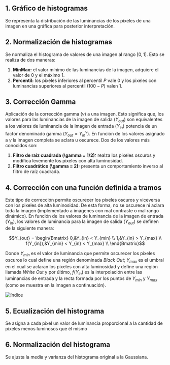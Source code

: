 ## 1. Gráfico de histogramas
Se representa la distribución de las luminancias de los píxeles de una imagen en una gráfica para posterior interpretación.

## 2. Normalización de histogramas
Se normaliza el histograma de valores de una imagen al rango $[0, 1]$. Esto se realiza de dos maneras:

1. **MinMax:** el valor mínimo de las luminancias de la imagen, adquiere el valor de $0$ y el máximo $1$.
2. **Percentil:** los pixeles inferiores al percentil $P$ vale $0$ y los pixeles con luminancias superiores al percentil $(100 - P)$ valen $1$.

## 3. Corrección Gamma
Aplicación de la corrección gamma $(\gamma)$ a una imagen. Esto significa que, los valores para las luminancias de la imagen de salida $(Y_{out})$ son 
equivalentes a los valores de luminancia de la imagen de entrada $(Y_{in})$ potencia de un factor denominado gamma $(Y_{out} = Y_{in}^\gamma)$. En función 
de los valores asignado a $\gamma$ la imagen completa se aclara u oscurece. Dos de los valores más conocidos son:

1. **Filtro de raíz cuadrada (\gamma = 1/2):** realza los pixeles oscuros y modifica levemente los pixeles con alta luminosidad.
2. **Filtro cuadrático (\gamma = 2):** presenta un comportamiento inverso al filtro de raíz cuadrada.

## 4. Corrección con una función definida a tramos
Este tipo de corrección permite oscurecer los pixeles oscuros y viceversa con los pixeles de alta luminosidad. De esta forma, no se oscurece ni aclara toda
la imagen (implementado a imágenes con mal contraste o mal rango dinámico). En función de los valores de luminancia de la imagen de entrada $(Y_{in})$, 
los valores de luminancia para la imagen de salida $(Y_{out})$ se definen de la siguiente manera:

$$Y_{out} = \begin{Bmatrix}
 0,&Y_{in} < Y_{min}  \\
 1,&Y_{in} > Y_{max}  \\
 f(Y_{in}),&Y_{min} < Y_{in} < Y_{max} \\
\end{Bmatrix}$$

Donde $Y_{min}$ es el valor de luminancia que permite oscurecer los pixeles oscuros lo cual define una región denominada *Black Out*; $Y_{max}$ es el umbral 
en el cual se aclaran los pixeles con alta luminosidad y define una región llamada *White Out* y por último, $f(Y_{in})$ es la interpolación entre las 
luminancias de entrada y la recta formada por los puntos de $Y_{min}$ y $Y_{max}$ (como se muestra en la imagen a continuación).

![índice](https://user-images.githubusercontent.com/71833624/170558610-e5915c30-2504-4595-8357-af82a7246624.png)

## 5. Ecualización del histograma
Se asigna a cada pixel un valor de luminancia proporcional a la cantidad de pixeles menos luminosos que él mismo

## 6. Normalización del histograma
Se ajusta la media y varianza del histograma original a la Gaussiana.
